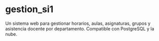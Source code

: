 # gestion_si1
Un sistema web para gestionar horarios, aulas, asignaturas, grupos y asistencia docente por departamento. Compatible con PostgreSQL y la nube.
